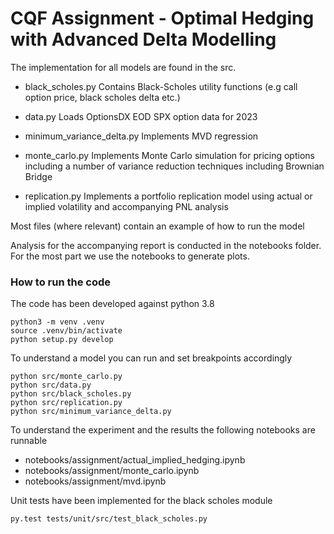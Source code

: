 # CQF Assignment - Optimal Hedging with Advanced Delta Modelling

The implementation for all models are found in the src. 

 - black_scholes.py 
     Contains Black-Scholes utility functions (e.g call option price, black scholes delta etc.)

 - data.py
     Loads OptionsDX EOD SPX option data for 2023 

 - minimum_variance_delta.py
     Implements MVD regression

 - monte_carlo.py
     Implements Monte Carlo simulation for pricing options including a number of variance reduction techniques including Brownian Bridge

 - replication.py
     Implements a portfolio replication model using actual or implied volatility and accompanying PNL analysis

Most files (where relevant) contain an example of how to run the model

Analysis for the accompanying report is conducted in the notebooks folder.  For the most part we use the notebooks to generate plots.

### How to run the code

The code has been developed against python 3.8

```
python3 -m venv .venv
source .venv/bin/activate
python setup.py develop
```

To understand a model you can run and set breakpoints accordingly

```
python src/monte_carlo.py
python src/data.py
python src/black_scholes.py
python src/replication.py
python src/minimum_variance_delta.py
```

To understand the experiment and the results the following notebooks are runnable

 - notebooks/assignment/actual_implied_hedging.ipynb
 - notebooks/assignment/monte_carlo.ipynb
 - notebooks/assignment/mvd.ipynb

Unit tests have been implemented for the black scholes module

```
py.test tests/unit/src/test_black_scholes.py
```

